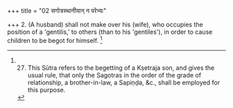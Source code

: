 +++
title = "02 सगोत्रस्थानीयान् न परेभ्यः"

+++
2. (A husband) shall not make over his (wife), who occupies the position of a 'gentilis,' to others (than to his 'gentiles'), in order to cause children to be begot for himself. [^1] 


[^1]:  27. This Sūtra refers to the begetting of a Kṣetraja son, and gives the usual rule, that only the Sagotras in the order of the grade of relationship, a brother-in-law, a Sapiṇḍa, &c., shall be employed for this purpose.
